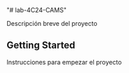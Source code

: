 "# lab-4C24-CAMS" 

Descripción breve del proyecto

## Getting Started

Instrucciones para empezar el proyecto
